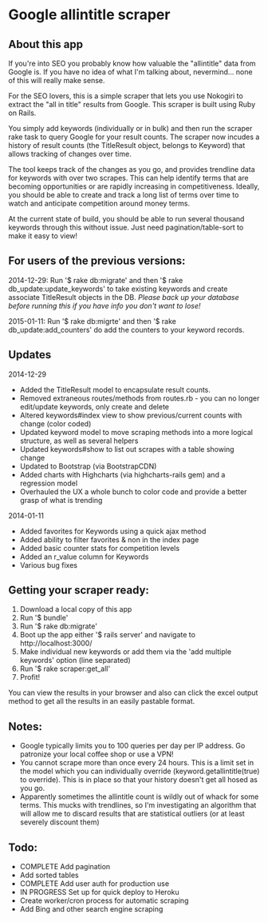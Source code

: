 # Google allintitle scraper

## About this app

If you're into SEO you probably know how valuable the "allintitle" data from Google is. If you have no idea of what I'm talking about, nevermind... none of this will really make sense.

For the SEO lovers, this is a simple scraper that lets you use Nokogiri to extract the "all in title" results from Google. This scraper is built using Ruby on Rails.

You simply add keywords (individually or in bulk) and then run the scraper rake task to query Google for your result counts. The scraper now incudes a history of result counts (the TitleResult object, belongs to Keyword) that allows tracking of changes over time.

The tool keeps track of the changes as you go, and provides trendline data for keywords with over two scrapes. This can help identify terms that are becoming opportunities or are rapidly increasing in competitiveness. Ideally, you should be able to create and track a long list of terms over time to watch and anticipate competition around money terms.

At the current state of build, you should be able to run several thousand keywords through this without issue. Just need pagination/table-sort to make it easy to view!

## For users of the previous versions:

2014-12-29: Run '$ rake db:migrate' and then '$ rake db_update:update_keywords' to take existing keywords and create associate TitleResult objects in the DB. _Please back up your database before running this if you have info you don't want to lose!_

2015-01-11: Run '$ rake db:migrte' and then '$ rake db_update:add_counters' do add the counters to your keyword records.

## Updates

2014-12-29

* Added the TitleResult model to encapsulate result counts.
* Removed extraneous routes/methods from routes.rb - you can no longer edit/update keywords, only create and delete
* Altered keywords#index view to show previous/current counts with change (color coded)
* Updated keyword model to move scraping methods into a more logical structure, as well as several helpers
* Updated keywords#show to list out scrapes with a table showing change
* Updated to Bootstrap (via BootstrapCDN)
* Added charts with Highcharts (via highcharts-rails gem) and a regression model
* Overhauled the UX a whole bunch to color code and provide a better grasp of what is trending

2014-01-11

* Added favorites for Keywords using a quick ajax method
* Added ability to filter favorites & non in the index page
* Added basic counter stats for competition levels
* Added an r_value column for Keywords
* Various bug fixes

## Getting your scraper ready:

1. Download a local copy of this app
2. Run '$ bundle'
3. Run '$ rake db:migrate'
4. Boot up the app either '$ rails server' and navigate to http://localhost:3000/
5. Make individual new keywords or add them via the 'add multiple keywords' option (line separated)
6. Run '$ rake scraper:get_all'
7. Profit!

You can view the results in your browser and also can click the excel output method to get all the results in an easily pastable format.

## Notes:

* Google typically limits you to 100 queries per day per IP address. Go patronize your local coffee shop or use a VPN!
* You cannot scrape more than once every 24 hours. This is a limit set in the model which you can individually override (keyword.getallintitle(true) to override). This is in place so that your history doesn't get all hosed as you go.
* Apparently sometimes the allintitle count is wildly out of whack for some terms. This mucks with trendlines, so I'm investigating an algorithm that will allow me to discard results that are statistical outliers (or at least severely discount them)

## Todo:

* COMPLETE Add pagination 
* Add sorted tables
* COMPLETE Add user auth for production use
* IN PROGRESS Set up for quick deploy to Heroku
* Create worker/cron process for automatic scraping
* Add Bing and other search engine scraping
